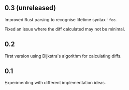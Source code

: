 ## 0.3 (unreleased)

Improved Rust parsing to recognise lifetime syntax `'foo`.

Fixed an issue where the diff calculated may not be minimal.

## 0.2

First version using Dijkstra's algorithm for calculating diffs.

## 0.1

Experimenting with different implementation ideas.
